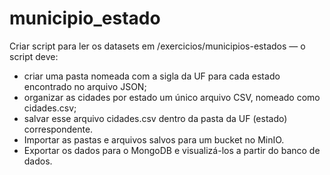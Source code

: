 # municipio_estado

Criar script para ler os datasets em /exercicios/municipios-estados — o script deve:
- criar uma pasta nomeada com a sigla da UF para cada estado encontrado no arquivo JSON;
- organizar as cidades por estado um único arquivo CSV, nomeado como cidades.csv;
- salvar esse arquivo cidades.csv dentro da pasta da UF (estado) correspondente.
- Importar as pastas e arquivos salvos para um bucket no MinIO.
- Exportar os dados para o MongoDB e visualizá-los a partir do banco de dados.
